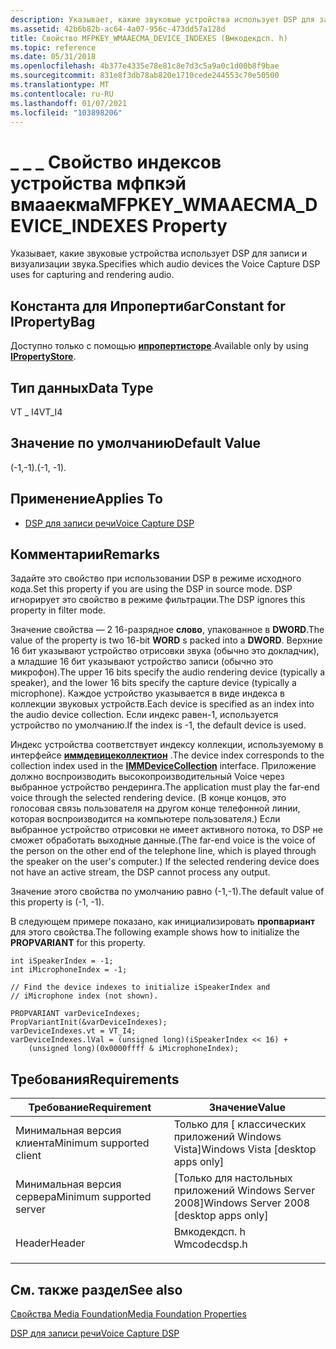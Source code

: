 ```yaml
---
description: Указывает, какие звуковые устройства использует DSP для записи и визуализации звука.
ms.assetid: 42b6b82b-ac64-4a07-956c-473dd57a128d
title: Свойство MFPKEY_WMAAECMA_DEVICE_INDEXES (Вмкодекдсп. h)
ms.topic: reference
ms.date: 05/31/2018
ms.openlocfilehash: 4b377e4335e78e81c8e7d3c5a9a0c1d00b8f9bae
ms.sourcegitcommit: 831e8f3db78ab820e1710cede244553c70e50500
ms.translationtype: MT
ms.contentlocale: ru-RU
ms.lasthandoff: 01/07/2021
ms.locfileid: "103898206"
---
```

# <a name="mfpkey_wmaaecma_device_indexes-property"></a><span data-ttu-id="fd157-103">\_ \_ \_ Свойство индексов устройства мфпкэй вмааекма</span><span class="sxs-lookup"><span data-stu-id="fd157-103">MFPKEY\_WMAAECMA\_DEVICE\_INDEXES Property</span></span>

<span data-ttu-id="fd157-104">Указывает, какие звуковые устройства использует DSP для записи и визуализации звука.</span><span class="sxs-lookup"><span data-stu-id="fd157-104">Specifies which audio devices the Voice Capture DSP uses for capturing and rendering audio.</span></span>

## <a name="constant-for-ipropertybag"></a><span data-ttu-id="fd157-105">Константа для Ипропертибаг</span><span class="sxs-lookup"><span data-stu-id="fd157-105">Constant for IPropertyBag</span></span>

<span data-ttu-id="fd157-106">Доступно только с помощью [**ипропертисторе**](/windows/win32/api/propsys/nn-propsys-ipropertystore).</span><span class="sxs-lookup"><span data-stu-id="fd157-106">Available only by using [**IPropertyStore**](/windows/win32/api/propsys/nn-propsys-ipropertystore).</span></span>

## <a name="data-type"></a><span data-ttu-id="fd157-107">Тип данных</span><span class="sxs-lookup"><span data-stu-id="fd157-107">Data Type</span></span>

<span data-ttu-id="fd157-108">VT \_ I4</span><span class="sxs-lookup"><span data-stu-id="fd157-108">VT\_I4</span></span>

## <a name="default-value"></a><span data-ttu-id="fd157-109">Значение по умолчанию</span><span class="sxs-lookup"><span data-stu-id="fd157-109">Default Value</span></span>

<span data-ttu-id="fd157-110">(-1,-1).</span><span class="sxs-lookup"><span data-stu-id="fd157-110">(-1, -1).</span></span>

## <a name="applies-to"></a><span data-ttu-id="fd157-111">Применение</span><span class="sxs-lookup"><span data-stu-id="fd157-111">Applies To</span></span>

-   [<span data-ttu-id="fd157-112">DSP для записи речи</span><span class="sxs-lookup"><span data-stu-id="fd157-112">Voice Capture DSP</span></span>](voicecapturedmo.md)

## <a name="remarks"></a><span data-ttu-id="fd157-113">Комментарии</span><span class="sxs-lookup"><span data-stu-id="fd157-113">Remarks</span></span>

<span data-ttu-id="fd157-114">Задайте это свойство при использовании DSP в режиме исходного кода.</span><span class="sxs-lookup"><span data-stu-id="fd157-114">Set this property if you are using the DSP in source mode.</span></span> <span data-ttu-id="fd157-115">DSP игнорирует это свойство в режиме фильтрации.</span><span class="sxs-lookup"><span data-stu-id="fd157-115">The DSP ignores this property in filter mode.</span></span>

<span data-ttu-id="fd157-116">Значение свойства — 2 16-разрядное **слово**, упакованное в **DWORD**.</span><span class="sxs-lookup"><span data-stu-id="fd157-116">The value of the property is two 16-bit **WORD** s packed into a **DWORD**.</span></span> <span data-ttu-id="fd157-117">Верхние 16 бит указывают устройство отрисовки звука (обычно это докладчик), а младшие 16 бит указывают устройство записи (обычно это микрофон).</span><span class="sxs-lookup"><span data-stu-id="fd157-117">The upper 16 bits specify the audio rendering device (typically a speaker), and the lower 16 bits specify the capture device (typically a microphone).</span></span> <span data-ttu-id="fd157-118">Каждое устройство указывается в виде индекса в коллекции звуковых устройств.</span><span class="sxs-lookup"><span data-stu-id="fd157-118">Each device is specified as an index into the audio device collection.</span></span> <span data-ttu-id="fd157-119">Если индекс равен-1, используется устройство по умолчанию.</span><span class="sxs-lookup"><span data-stu-id="fd157-119">If the index is -1, the default device is used.</span></span>

<span data-ttu-id="fd157-120">Индекс устройства соответствует индексу коллекции, используемому в интерфейсе [**иммдевицеколлектион**](/windows/win32/api/mmdeviceapi/nn-mmdeviceapi-immdevicecollection) .</span><span class="sxs-lookup"><span data-stu-id="fd157-120">The device index corresponds to the collection index used in the [**IMMDeviceCollection**](/windows/win32/api/mmdeviceapi/nn-mmdeviceapi-immdevicecollection) interface.</span></span> <span data-ttu-id="fd157-121">Приложение должно воспроизводить высокопроизводительный Voice через выбранное устройство рендеринга.</span><span class="sxs-lookup"><span data-stu-id="fd157-121">The application must play the far-end voice through the selected rendering device.</span></span> <span data-ttu-id="fd157-122">(В конце концов, это голосовая связь пользователя на другом конце телефонной линии, которая воспроизводится на компьютере пользователя.) Если выбранное устройство отрисовки не имеет активного потока, то DSP не сможет обработать выходные данные.</span><span class="sxs-lookup"><span data-stu-id="fd157-122">(The far-end voice is the voice of the person on the other end of the telephone line, which is played through the speaker on the user's computer.) If the selected rendering device does not have an active stream, the DSP cannot process any output.</span></span>

<span data-ttu-id="fd157-123">Значение этого свойства по умолчанию равно (-1,-1).</span><span class="sxs-lookup"><span data-stu-id="fd157-123">The default value of this property is (-1, -1).</span></span>

<span data-ttu-id="fd157-124">В следующем примере показано, как инициализировать **пропвариант** для этого свойства.</span><span class="sxs-lookup"><span data-stu-id="fd157-124">The following example shows how to initialize the **PROPVARIANT** for this property.</span></span>


```
int iSpeakerIndex = -1;
int iMicrophoneIndex = -1;

// Find the device indexes to initialize iSpeakerIndex and 
// iMicrophone index (not shown).

PROPVARIANT varDeviceIndexes;
PropVariantInit(&varDeviceIndexes);
varDeviceIndexes.vt = VT_I4;
varDeviceIndexes.lVal = (unsigned long)(iSpeakerIndex << 16) + 
    (unsigned long)(0x0000ffff & iMicrophoneIndex);
```



## <a name="requirements"></a><span data-ttu-id="fd157-125">Требования</span><span class="sxs-lookup"><span data-stu-id="fd157-125">Requirements</span></span>



| <span data-ttu-id="fd157-126">Требование</span><span class="sxs-lookup"><span data-stu-id="fd157-126">Requirement</span></span> | <span data-ttu-id="fd157-127">Значение</span><span class="sxs-lookup"><span data-stu-id="fd157-127">Value</span></span> |
|-------------------------------------|-----------------------------------------------------------------------------------------|
| <span data-ttu-id="fd157-128">Минимальная версия клиента</span><span class="sxs-lookup"><span data-stu-id="fd157-128">Minimum supported client</span></span><br/> | <span data-ttu-id="fd157-129">Только для \[ классических приложений Windows Vista\]</span><span class="sxs-lookup"><span data-stu-id="fd157-129">Windows Vista \[desktop apps only\]</span></span><br/>                                          |
| <span data-ttu-id="fd157-130">Минимальная версия сервера</span><span class="sxs-lookup"><span data-stu-id="fd157-130">Minimum supported server</span></span><br/> | <span data-ttu-id="fd157-131">\[Только для настольных приложений Windows Server 2008\]</span><span class="sxs-lookup"><span data-stu-id="fd157-131">Windows Server 2008 \[desktop apps only\]</span></span><br/>                                    |
| <span data-ttu-id="fd157-132">Header</span><span class="sxs-lookup"><span data-stu-id="fd157-132">Header</span></span><br/>                   | <dl> <span data-ttu-id="fd157-133"><dt>Вмкодекдсп. h</dt></span><span class="sxs-lookup"><span data-stu-id="fd157-133"><dt>Wmcodecdsp.h</dt></span></span> </dl> |



## <a name="see-also"></a><span data-ttu-id="fd157-134">См. также раздел</span><span class="sxs-lookup"><span data-stu-id="fd157-134">See also</span></span>

<dl> <dt>

[<span data-ttu-id="fd157-135">Свойства Media Foundation</span><span class="sxs-lookup"><span data-stu-id="fd157-135">Media Foundation Properties</span></span>](media-foundation-properties.md)
</dt> <dt>

[<span data-ttu-id="fd157-136">DSP для записи речи</span><span class="sxs-lookup"><span data-stu-id="fd157-136">Voice Capture DSP</span></span>](voicecapturedmo.md)
</dt> </dl>

 

 
